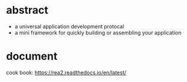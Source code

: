 # abstract
* a universal application development protocal  
* a mini framework for quickly building or assembling your application  

# document
cook book: https://rea2.readthedocs.io/en/latest/
